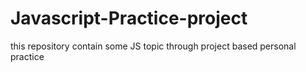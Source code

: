 # Javascript-Practice-project
this repository contain some JS topic through project  based personal practice
